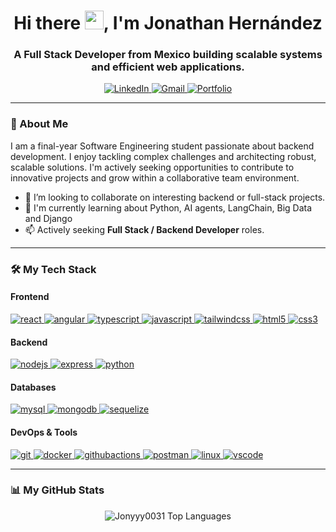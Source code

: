 <h1 align="center">Hi there <img src="https://raw.githubusercontent.com/iampavangandhi/iampavangandhi/master/gifs/Hi.gif" width="30px">, I'm Jonathan Hernández</h1>
<h3 align="center">A Full Stack Developer from Mexico building scalable systems and efficient web applications.</h3>

<div align="center">
  
  <a href="https://www.linkedin.com/in/jonyhm/" target="_blank">
    <img src="https://img.shields.io/badge/LinkedIn-0077B5?style=for-the-badge&logo=linkedin&logoColor=white" alt="LinkedIn">
  </a>
  <a href="mailto:jaxelhm16@gmail.com">
    <img src="https://img.shields.io/badge/Gmail-D14836?style=for-the-badge&logo=gmail&logoColor=white" alt="Gmail">
  </a>
  
  <a href="https://portafolio-rho-cyan-79.vercel.app/" target="_blank">
    <img src="https://img.shields.io/badge/Portfolio-000000?style=for-the-badge&logo=About.me&logoColor=white" alt="Portfolio">
  </a>
</div>

<hr/>

### 🚀 About Me

I am a final-year Software Engineering student passionate about backend development. I enjoy tackling complex challenges and architecting robust, scalable solutions. I'm actively seeking opportunities to contribute to innovative projects and grow within a collaborative team environment.

- 👯 I’m looking to collaborate on interesting backend or full-stack projects.
- 📝 I'm currently learning about Python, AI agents, LangChain, Big Data and Django
- 📫 Actively seeking **Full Stack / Backend Developer** roles.

<hr/>

### 🛠️ My Tech Stack

#### Frontend
<p align="left">
  <a href="https://reactjs.org/" target="_blank" rel="noreferrer"> <img src="https://img.shields.io/badge/react-%2320232a.svg?style=for-the-badge&logo=react&logoColor=%2361DAFB" alt="react"/> </a>
  <a href="https://angular.io" target="_blank" rel="noreferrer"> <img src="https://img.shields.io/badge/angular-%23DD0031.svg?style=for-the-badge&logo=angular&logoColor=white" alt="angular"/> </a>
  <a href="https://www.typescriptlang.org/" target="_blank" rel="noreferrer"> <img src="https://img.shields.io/badge/typescript-%233178C6.svg?style=for-the-badge&logo=typescript&logoColor=white" alt="typescript"/> </a>
  <a href="https://developer.mozilla.org/en-US/docs/Web/JavaScript" target="_blank" rel="noreferrer"> <img src="https://img.shields.io/badge/javascript-%23323330.svg?style=for-the-badge&logo=javascript&logoColor=%23F7DF1E" alt="javascript"/> </a>
  <a href="https://tailwindcss.com/" target="_blank" rel="noreferrer"> <img src="https://img.shields.io/badge/tailwindcss-%2338B2AC.svg?style=for-the-badge&logo=tailwind-css&logoColor=white" alt="tailwindcss"/> </a>
  <a href="https://www.w3.org/html/" target="_blank" rel="noreferrer"> <img src="https://img.shields.io/badge/html5-%23E34F26.svg?style=for-the-badge&logo=html5&logoColor=white" alt="html5"/> </a>
  <a href="https://www.w3schools.com/css/" target="_blank" rel="noreferrer"> <img src="https://img.shields.io/badge/css3-%231572B6.svg?style=for-the-badge&logo=css3&logoColor=white" alt="css3"/> </a>
</p>

#### Backend
<p align="left">
  <a href="https://nodejs.org" target="_blank" rel="noreferrer"> <img src="https://img.shields.io/badge/node.js-6DA55F?style=for-the-badge&logo=node.js&logoColor=white" alt="nodejs"/> </a>
  <a href="https://expressjs.com" target="_blank" rel="noreferrer"> <img src="https://img.shields.io/badge/express-%23000000.svg?style=for-the-badge&logo=express&logoColor=white" alt="express"/> </a>
  <a href="https://www.python.org" target="_blank" rel="noreferrer"> <img src="https://img.shields.io/badge/python-3776AB?style=for-the-badge&logo=python&logoColor=white" alt="python"/> </a>
</p>

#### Databases
<p align="left">
  <a href="https://www.mysql.com/" target="_blank" rel="noreferrer"> <img src="https://img.shields.io/badge/mysql-%234479A1.svg?style=for-the-badge&logo=mysql&logoColor=white" alt="mysql"/> </a>
  <a href="https://www.mongodb.com/" target="_blank" rel="noreferrer"> <img src="https://img.shields.io/badge/MongoDB-4EA94B?style=for-the-badge&logo=mongodb&logoColor=white" alt="mongodb"/> </a>
  <a href="https://sequelize.org/" target="_blank" rel="noreferrer"> <img src="https://img.shields.io/badge/Sequelize-52B0E7?style=for-the-badge&logo=sequelize&logoColor=white" alt="sequelize"/> </a>
</p>

#### DevOps & Tools
<p align="left">
  <a href="https://git-scm.com/" target="_blank" rel="noreferrer"> <img src="https://img.shields.io/badge/git-%23F05033.svg?style=for-the-badge&logo=git&logoColor=white" alt="git"/> </a>
  <a href="https://www.docker.com/" target="_blank" rel="noreferrer"> <img src="https://img.shields.io/badge/docker-%232496ED.svg?style=for-the-badge&logo=docker&logoColor=white" alt="docker"/> </a>
  <a href="https://github.com/features/actions" target="_blank" rel="noreferrer"> <img src="https://img.shields.io/badge/github%20actions-%232088FF.svg?style=for-the-badge&logo=github-actions&logoColor=white" alt="githubactions"/> </a>
  <a href="https://www.postman.com/" target="_blank" rel="noreferrer"> <img src="https://img.shields.io/badge/Postman-FF6C37?style=for-the-badge&logo=postman&logoColor=white" alt="postman"/> </a>
  <a href="https://www.linux.org/" target="_blank" rel="noreferrer"> <img src="https://img.shields.io/badge/Linux-FCC624?style=for-the-badge&logo=linux&logoColor=black" alt="linux"/> </a>
  <a href="https://code.visualstudio.com/" target="_blank" rel="noreferrer"> <img src="https://img.shields.io/badge/Visual%20Studio%20Code-0078d7.svg?style=for-the-badge&logo=visual-studio-code&logoColor=white" alt="vscode"/> </a>
</p>

<hr/>

### 📊 My GitHub Stats

<p align="center">
  <img align="center" src="https://github-readme-stats.vercel.app/api/top-langs?username=Jonyyy0031&show_icons=true&locale=en&layout=compact&theme=radical" alt="Jonyyy0031 Top Languages" />
</p>
